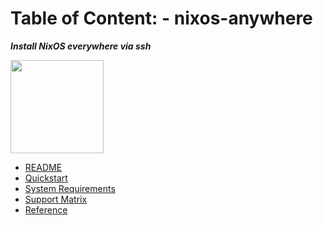 # Table of Content: - nixos-anywhere

***Install NixOS everywhere via ssh***

<img title="" src="https://raw.githubusercontent.com/numtide/nixos-anywhere/main/docs/logo.png" alt="" width="149">

- [README](../README.md)
- [Quickstart](./quickstart.md)
- [System Requirements](./requirements.md)
- [Support Matrix](./supportmatrix.md)
- [Reference](./reference.md)
